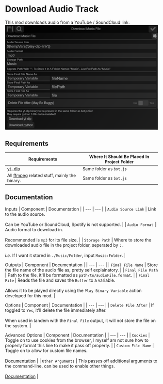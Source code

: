 # Download Audio Track
This mod downloads audio from a YouTube / SoundCloud link.
![](https://github.com/slothyace/bmods-acedia/blob/main/.documentation/.images/downloadMusicFile.png)

## Requirements
| Requirements | Where It Should Be Placed In Project Folder |
| --- | --- |
| [yt-dlp](https://github.com/yt-dlp/yt-dlp) | Same folder as `bot.js` |
| All [ffmpeg](https://www.ffmpeg.org/download.html) related stuff, mainly the binary. | Same folder as `bot.js` |

## Documentation
Inputs
| Component | Documentation |
| --- | --- |
| `Audio Source Link` | Link to the audio source.<br></br>Can be YouTube or SoundCloud, Spotify is not supported. |
| `Audio Format` | Audio format to download in.<br></br>Recommended is `mp3` for its file size. |
| `Storage Path` | Where to store the downloaded audio file in the project folder, seperated by `:`.<br></br>*i.e.* If I want it stored in `./Music/Folder`, input `Music:Folder`. |

Outputs
| Component | Documentation |
| --- | --- |
| `Final File Name` | Store the file name of the audio file as, pretty self explainatory. |
| `Final File Path` | Path to the file, it'll be formatted as `path/to/audioFile.format`. |
| `Final File` | Reads the file and saves the `Buffer` to a variable.<br></br>Allows it to be played directly using the `Play Binary Variable` action developed for this mod. |

Options
| Component | Documentation |
| --- | --- |
| `Delete File After` | If toggled to `Yes`, it'll delete the file immediately after.<br></br>When used in tandem with the `Final File` output, it will not store the file on the system. |

Advanced Options
| Component | Documentation |
| --- | --- |
| `Cookies` | Toggle on to use cookies from the browser, I myself am not sure how to properly format this line to make it pass off properly. |
| `Custom File Name` | Toggle on to allow for custom file names.<br></br>[Documentation](https://github.com/yt-dlp/yt-dlp?tab=readme-ov-file#output-template) |
| `Other Arguments` | This passes off additional arguments to the command-line, can be used to enable other things.<br></br>[Documentation](https://github.com/yt-dlp/yt-dlp?tab=readme-ov-file#usage-and-options) |